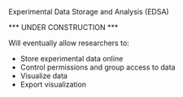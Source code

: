 Experimental Data Storage and Analysis (EDSA)


*** UNDER CONSTRUCTION ***

Will eventually allow researchers to:
<ul>
<li> Store experimental data online
<li> Control permissions and group access to data
<li> Visualize data
<li> Export visualization
</ul>
